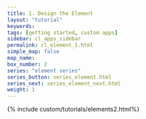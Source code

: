 ```yaml
---
title: 1. Design the Element
layout: "tutorial"
keywords:
tags: [getting started, custom apps]
sidebar: cl_apps_sidebar
permalink: cl_element_1.html
simple_map: false
map_name:
box_number: 2
series: "element series"
series_button: series_element.html
series_next: series_element_next.html
weight: 1
---
```

{% include custom/tutorials/elements2.html%}
